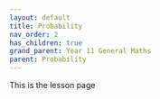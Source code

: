 ```yaml
---
layout: default
title: Probability
nav_order: 2
has_children: true
grand_parent: Year 11 General Maths
parent: Probability
---
```

This is the lesson page
